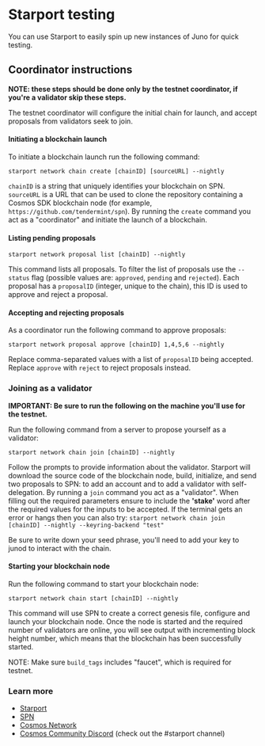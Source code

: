 # Starport testing

You can use Starport to easily spin up new instances of Juno for quick testing.

## Coordinator instructions

**NOTE: these steps should be done only by the testnet coordinator, if you're a validator skip these steps.**

The testnet coordinator will configure the initial chain for launch, and accept proposals from validators seek to join.

#### Initiating a blockchain launch

To initiate a blockchain launch run the following command:

```
starport network chain create [chainID] [sourceURL] --nightly
```

`chainID` is a string that uniquely identifies your blockchain on SPN. `sourceURL` is a URL that can be used to clone the repository containing a Cosmos SDK blockchain node (for example, `https://github.com/tendermint/spn`). By running the `create` command you act as a "coordinator" and initiate the launch of a blockchain.

#### Listing pending proposals

```
starport network proposal list [chainID] --nightly
```

This command lists all proposals. To filter the list of proposals use the `--status` flag (possible values are: `approved`, `pending` and `rejected`). Each proposal has a `proposalID` (integer, unique to the chain), this ID is used to approve and reject a proposal.

#### Accepting and rejecting proposals

As a coordinator run the following command to approve proposals:

```
starport network proposal approve [chainID] 1,4,5,6 --nightly
```

Replace comma-separated values with a list of `proposalID` being accepted. Replace `approve` with `reject` to reject proposals instead.

### Joining as a validator

**IMPORTANT: Be sure to run the following on the machine you'll use for the testnet.**

Run the following command from a server to propose yourself as a validator:

```
starport network chain join [chainID] --nightly
```

Follow the prompts to provide information about the validator. Starport will download the source code of the blockchain node, build, initialize, and send two proposals to SPN: to add an account and to add a validator with self-delegation. By running a `join` command you act as a "validator". When filling out the required parameters ensure to include the **'stake'** word after the required values for the inputs to be accepted. If the terminal gets an error or hangs then you can also try: `starport network chain join [chainID] --nightly --keyring-backend "test"`

Be sure to write down your seed phrase, you'll need to add your key to junod to interact with the chain.

#### Starting your blockchain node

Run the following command to start your blockchain node:

```
starport network chain start [chainID] --nightly
```

This command will use SPN to create a correct genesis file, configure and launch your blockchain node. Once the node is started and the required number of validators are online, you will see output with incrementing block height number, which means that the blockchain has been successfully started.

NOTE: Make sure `build_tags` includes "faucet", which is required for testnet.

### Learn more

- [Starport](https://github.com/tendermint/starport)
- [SPN](https://github.com/tendermint/spn)
- [Cosmos Network](https://cosmos.network)
- [Cosmos Community Discord](https://discord.com/invite/W8trcGV) (check out the #starport channel)
